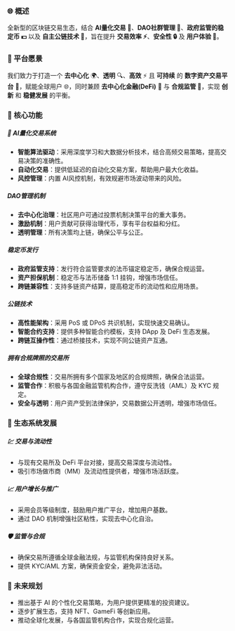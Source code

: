 

### 🌐 概述

全新型的区块链交易生态，结合 **AI量化交易 🤖**、**DAO社群管理 👥**、**政府监管的稳定币 💵** 以及 **自主公链技术 🔗**，旨在提升 **交易效率 ⚡**、**安全性 🔒** 及 **用户体验 🎉**。


### 🚀 平台愿景

我们致力于打造一个 **去中心化** 🌍、**透明** 🔍、**高效** ⚡ 且 **可持续** 的 **数字资产交易平台** 💼，赋能全球用户 🌐，同时兼顾 **去中心化金融(DeFi)** 💸 与 **合规监管 📜**，实现 **创新** 和 **稳健发展** 的平衡。


### 🔑 核心功能

##### 🤖 AI量化交易系统

* **智能算法驱动**：采用深度学习和大数据分析技术，结合高频交易策略，提高交易决策的准确性。
* **自动化交易**：提供低延迟的自动化交易方案，帮助用户最大化收益。
* **风控管理**：内置 AI风控机制，有效规避市场波动带来的风险。

##### DAO管理机制

* **去中心化治理**：社区用户可通过投票机制决策平台的重大事务。
* **激励机制**：用户贡献可获得治理代币，享有平台权益和分红。
* **透明管理**：所有决策均上链，确保公平与公正。

##### 稳定币发行

* **政府监管支持**：发行符合监管要求的法币锚定稳定币，确保合规运营。
* **资产担保机制**：稳定币与法币储备 1:1 挂钩，增强市场信任。
* **跨链兼容性**：支持多链资产结算，提高稳定币的流动性和应用场景。

##### 公链技术

* **高性能架构**：采用 PoS 或 DPoS 共识机制，实现快速交易确认。
* **智能合约支持**：提供多种智能合约模板，支持 DApp 及 DeFi 生态发展。
* **跨链互操作性**：通过桥接技术，实现不同公链资产互通。

##### 拥有合规牌照的交易所

* **全球合规性**：交易所拥有多个国家及地区的合规牌照，确保合法运营。
* **监管合作**：积极与各国金融监管机构合作，遵守反洗钱（AML）及 KYC 规定。
* **安全与透明**：用户资产受到法律保护，交易数据公开透明，增强市场信任。

### 🌱  生态系统发展

##### 💹  交易与流动性

* 与现有交易所及 DeFi 平台对接，提高交易深度与流动性。
* 吸引市场做市商（MM）及流动性提供者，增强市场活跃度。

##### 📈 用户增长与推广

* 采用会员等级制度，鼓励用户推广平台，增加用户基数。
* 通过 DAO 机制增强社区粘性，实现去中心化自治。

##### 🛡️ 监管与合规

* 确保交易所遵循全球金融法规，与监管机构保持良好关系。
* 提供 KYC/AML 方案，确保资金安全，避免非法活动。

### 🌟 未来规划

* 推出基于 AI 的个性化交易策略，为用户提供更精准的投资建议。
* 逐步扩展生态，支持 NFT、GameFi 等创新应用。
* 推动全球化发展，与各国监管机构合作，实现合规化运营。